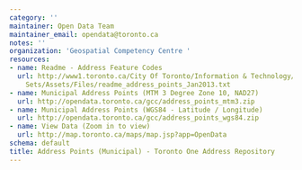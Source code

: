 ```yaml
---
category: ''
maintainer: Open Data Team
maintainer_email: opendata@toronto.ca
notes: ''
organization: 'Geospatial Competency Centre '
resources:
- name: Readme - Address Feature Codes
  url: http://www1.toronto.ca/City Of Toronto/Information & Technology/Open Data/Data
    Sets/Assets/Files/readme_address_points_Jan2013.txt
- name: Municipal Address Points (MTM 3 Degree Zone 10, NAD27)
  url: http://opendata.toronto.ca/gcc/address_points_mtm3.zip
- name: Municipal Address Points (WGS84 - Latitude / Longitude)
  url: http://opendata.toronto.ca/gcc/address_points_wgs84.zip
- name: View Data (Zoom in to view)
  url: http://map.toronto.ca/maps/map.jsp?app=OpenData
schema: default
title: Address Points (Municipal) - Toronto One Address Repository
---
```

